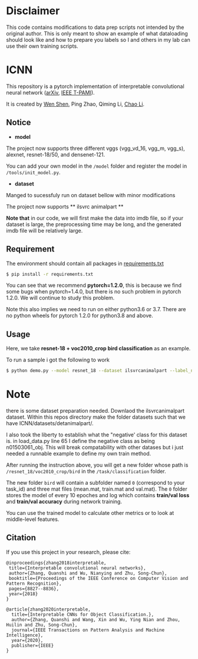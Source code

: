 
# Disclaimer 
This code contains modifications to data prep scripts not intended by the original author. This is only meant to show an example of what dataloading should look like and how to prepare you labels so I and others in my lab can use their own training scripts.   

# ICNN

This repository is a pytorch implementation of interpretable convolutional neural network
([arXiv](https://arxiv.org/abs/1710.00935), [IEEE T-PAMI](https://ieeexplore.ieee.org/document/9050545)). 

It is created by [Wen Shen](https://ada-shen.github.io), Ping Zhao, Qiming Li, [Chao Li](
http://www.ict.cas.cn/sourcedb_2018_ict_cas/cn/jssrck/201810/t20181030_5151364.html).

## Notice
- **model**

The project now supports three different vggs (vgg_vd_16, vgg_m, vgg_s),
                                         alexnet, resnet-18/50, and densenet-121.
                                         
You can add your own model in the `/model` folder and register the model in `/tools/init_model.py`.

- **dataset**

Manged to sucessfuly run on  dataset bellow with minor modifications 

The project now supports  ** ilsvrc animalpart ** 


**Note that** in our code, we will first make the data into imdb file, 
so if your dataset is large, the preprocessing time may be long, 
and the generated imdb file will be relatively large.

## Requirement

The environment should contain all packages in [requirements.txt](./requirements.txt)
```bash
$ pip install -r requirements.txt
```

You can see that we recommend **pytorch=1.2.0**, this is because we find some bugs when pytorch=1.4.0,
but there is no such problem in pytorch 1.2.0. We will continue to study this problem.

Note this also implies we need to run on either python3.6 or 3.7.  There are no python wheels for pytorch 1.2.0 
for python3.8 and above. 

## Usage
Here, we take **resnet-18 + voc2010_crop bird classification** as an example.

To run a sample  i got the following to work 
```bash
$ python demo.py --model resnet_18 --dataset ilsvrcanimalpart --label_name n01443537
```

# Note 
there is some dataset preparation needed. Downlaod the ilsvrcanimalpart dataset. Within this repos directory make the folder datasets such that we have  ICNN/datasets/detanimalpart/.  

I also took the liberty to establish what the "negative' class for this dataset is. in load_data.py line 65 I define the negative class as being n01503061_obj. 
This will break compatability with other datases but i just needed a runnable example to define my own train method.


After running the instruction above, you will get a new folder whose path is
`/resnet_18/voc2010_crop/bird` in the `/task/classification` folder.

The new folder `bird` will contain a subfolder named `0` (correspond to your task_id) and three mat files (mean.mat, train.mat and val.mat).
The `0` folder stores the model of every 10 epoches and log which contains 
**train/val loss** and **train/val accuracy**  during network training.

You can use the trained model to calculate other metrics or to look at middle-level features.

<!--our experiment environment: 
    python: 3.7.7
    torch: 1.2.0
    torchvision: 0.4.0a0
    cuda: 10.2
    gpu: 2080Ti
-->

## Citation

If you use this project in your research, please cite:

```
@inproceedings{zhang2018interpretable,
 title={Interpretable convolutional neural networks},
 author={Zhang, Quanshi and Wu, Nianying and Zhu, Song-Chun},
 booktitle={Proceedings of the IEEE Conference on Computer Vision and Pattern Recognition},
 pages={8827--8836},
 year={2018}
}
```
```
@article{zhang2020interpretable,
  title={Interpretable CNNs for Object Classification.},
  author={Zhang, Quanshi and Wang, Xin and Wu, Ying Nian and Zhou, Huilin and Zhu, Song-Chun},
  journal={IEEE Transactions on Pattern Analysis and Machine Intelligence},
  year={2020},
  publisher={IEEE}
}
```


